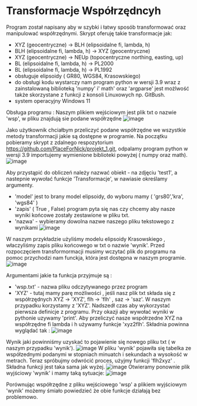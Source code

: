 # Transformacje Współrzędncyh

Program został napisany aby w szybki i łatwy sposób transformować oraz manipulować współrzędnymi. Skrypt oferuję takie transformacje jak:
  - XYZ (geocentryczne) -> BLH (elipsoidalne fi, lambda, h) 
  - BLH  (elipsoidalne fi, lambda, h)  -> XYZ (geocentryczne)
  - XYZ (geocentryczne) -> NEUp (topocentryczne northing, easting, up)
  - BL (elipsoidalne fi, lambda, h)  -> PL2000 
  - BL (elipsoidalne fi, lambda, h)  -> PL1992 
  - obsługuje elipsoidy ( GR80, WGS84, Krasowskiego)
  - do obsługi kodu wystarczy nam program python w wersji 3.9 wraz z zainstalowaną biblioteką 'numpy' i' math' oraz 'argparse'  jest możlwość także skorzystane z funkcji z konsoli Linuxowych np. GitBush. 
  - system operacyjny Windows 11 
  
Obsługa programu :
  Naszym plikiem wejściowym jest plik txt o nazwie 'wsp', w pliku znajdują sie podane współrzędne
   ![image](https://user-images.githubusercontent.com/129080867/234579943-3dea2586-7834-4930-8a5f-b9993b1069b4.png)
  
  Jako użytkownik chciałbym przeliczyć podane współrzędne we wszystkie metody transformacji jakie są dostępne w programie. Na początku pobieramy skrypt z zdalnego respozytorium https://github.com/PlaceForNick/projekt_1.git, odpalamy program python w wersji 3.9 importujemy wymienione biblioteki powyżej ( numpy oraz math).
  ![image](https://user-images.githubusercontent.com/129080867/234581247-6ec2991f-2336-489d-9617-41a1c19145f1.png)
  
  Aby przystąpić do obliczeń należy nazwać obiekt - na zdjęciu 'test1', a nastepnie wywołać funkcje 'Transformacje', w nawiasie określamy argumenty.
  - 'model' jest to brany model elipsoidy, do wyboru mamy ( 'grs80','kra', 'wgs84' )
  - 'zapis' ( True , False) program pyta się nas czy chcemy aby nasze wyniki końcowe zostały zestawione w pliku txt.
  - 'nazwa' - wybieramy dowolna nazwe naszego pliku tekstowego z wynikami 
  ![image](https://user-images.githubusercontent.com/129080867/234584514-de212cdd-d66e-420e-94d1-34fd5a05be75.png)

  W naszym przykładzie użyliśmy modelu elipsoidy Krasowskiego , właczyliśmy zapis pliku końcowego w txt o nazwie 'wynik'. 
  Przed rozpoczęciem transformormacji musimy wczytać plik do programu na pomoc przychodzi nam funckja, która jest dostępna w naszym programie. 
  ![image](https://user-images.githubusercontent.com/129080867/234585375-02521963-66d9-4df3-bd78-5db56fcacc11.png)
 
 Argumentami jakie ta funkcja przyjmuje są :
   - 'wsp.txt' - nazwa pliku odczytywanego przez program 
   - 'XYZ' - tutaj mamy parę możliwości , jeśli nasz plik txt składa się z współrzędnych XYZ -> 'XYZ', flh -> 'flh' , saz -> 'saz'.
 W naszym przypadku korzystamy z 'XYZ'.
 Nadszedł czas aby wykorzystać pierwsza definicje z programu. Przy okazji aby wywołać wyniki w pythonie uzywamy 'print'. Aby przeliczyć nasze współrzedne XYZ na współrzędne fi lambda i h używamy funkcje 'xyz2flh'. Składnia powinna wyglądać tak :
 ![image](https://user-images.githubusercontent.com/129080867/234589809-006356f0-148d-406e-a662-be638f3ad2ad.png)

 
 
  Wynik jaki powinniśmy uzyskać to pojawienie się nowego pliku txt ( w naszym przypadku 'wynik').
  ![image](https://user-images.githubusercontent.com/129080867/234590080-0590e520-4fd6-4335-aa07-068d8632b04c.png)
W pliku 'wynik' pojawiła się tabelka ze współzednymi podanymi w stopniach minuatch i sekundach a wysokość w metrach. 
Teraz spróbujmy odwrócić proces, użyjmy funkcji 'flh2xyz' . Składna funkcji jest taka sama jak wyżej.
![image](https://user-images.githubusercontent.com/129080867/234591499-2b7535be-c318-4967-bef7-cee05e2774b3.png)
Otwieramy ponownie plik wyjściowy 'wynik' i mamy taką sytuacje: 
![image](https://user-images.githubusercontent.com/129080867/234591882-869ef439-bc2a-4cbe-b44a-98751cb76839.png)

Porównując współrzędne z pliku wejściowego 'wsp' a plikiem wyjściowym 'wynik' możemy śmiało powiedzieć że obie funkcje działają bez problemowo. 

 
  
  
  

  

  
  
  
